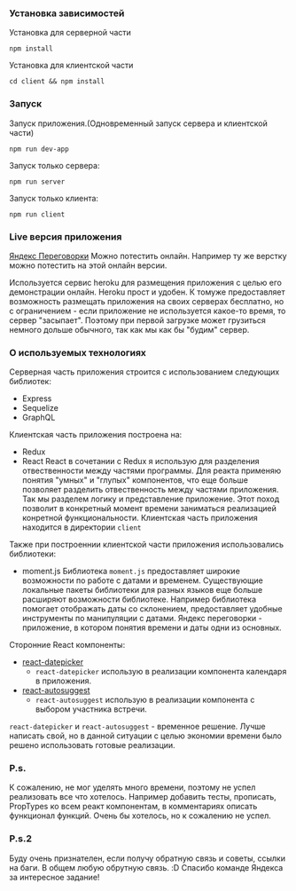
### Установка зависимостей
Установка для серверной части
 ```
 npm install
 ```
 Установка для клиентской части
 ```
 cd client && npm install
 ```

### Запуск
Запуск приложения.(Одновременный запуск сервера и клиентской части) 
 ```
 npm run dev-app
 ```
 Запуск только сервера:
 ```
 npm run server
 ```
  Запуск только клиента:
 ```
 npm run client
 ```

### Live версия приложения

[Яндекс Переговорки](https://warm-plateau-56616.herokuapp.com/)
Можно потестить онлайн. Например ту же верстку можно потестить на этой онлайн версии.

Используется сервис heroku для размещения приложения с целью его демонстрации онлайн. Heroku прост и удобен. К томуже предоставляет возможность размещать приложения на своих серверах бесплатно, но с ограничением - если приложение не используется какое-то время, то сервер "засыпает". Поэтому при первой загрузке может грузиться немного дольше обычного, так как мы как бы "будим" сервер. 

### О используемых технологиях
Серверная часть приложения строится c использованием следующих библиотек:

* Express
* Sequelize
* GraphQL

Клиентская часть приложения построена на:
 * Redux
 * React
 React в сочетании с Redux я использую для разделения отвественности между частями программы. Для реакта применяю понятия "умных" и "глупых" компонентов, что еще больше позволяет разделить отвественность между частями приложения. Так мы разделем логику и представление приложение. Этот поход позволит в конкретный момент времени заниматься реализацией конретной функциональности. 
 Клиентская часть приложения находится в директории `client`  
  
 Также при построеннии клиентской части приложения использовались библиотеки:
* moment.js 
   Библиотека `moment.js` предоставляет широкие возможности по работе с датами и временем. Существующие локальные пакеты библиотеки для разных языков еще больше расширяют возможности библиотеке. Например библиотека помогает отображать даты со склонением, предоставляет удобные инструменты по манипуляции с датами. Яндекс переговорки - приложение, в котором понятия времени и даты одни из основных.  

Сторонние React компоненты:

* [react-datepicker](https://github.com/Hacker0x01/react-datepicker)
  * `react-datepicker` использую в реализации компонента календаря в приложения. 
* [react-autosuggest](https://github.com/moroshko/react-autosuggest)
  * `react-autosuggest` использую в реализации компонента с выбором участника встречи.

`react-datepicker` и `react-autosuggest` - временное решение. Лучше написать свой, но в данной ситуации с целью экономии времени было решено использовать готовые реализации. 

### P.s.
К сожалению, не мог уделять много времени, поэтому не успел реализовать все что хотелось. Например добавить тесты, прописать, PropTypes ко всем реакт компонентам,  в комментариях описать функционал функций. Очень бы хотелось, но к сожалению не успел. 

### P.s.2 
Буду очень признателен, если получу обратную связь и советы, ссылки на баги. В общем любую обрутную связь. :D
Спасибо команде Яндекса за интересное задание! 
